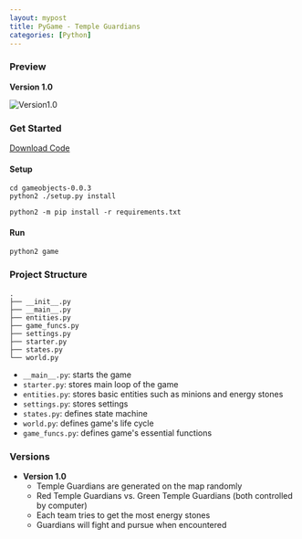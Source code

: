 ```yaml
---
layout: mypost
title: PyGame - Temple Guardians 
categories: [Python]
---
```


### Preview

**Version 1.0**

![Version1.0](show.png)


### Get Started


[Download Code](https://github.com/ryanxjhan/temple-guardians)

#### Setup

``` shell
cd gameobjects-0.0.3
python2 ./setup.py install

python2 -m pip install -r requirements.txt
```

#### Run 

``` shell
python2 game
```

### Project Structure

```
.
├── __init__.py
├── __main__.py
├── entities.py
├── game_funcs.py
├── settings.py
├── starter.py
├── states.py
└── world.py

```
* `__main__.py`: starts the game
* `starter.py`: stores main loop of the game
* `entities.py`: stores basic entities such as minions and energy stones
* `settings.py`: stores settings
* `states.py`: defines state machine
* `world.py`: defines game's life cycle
* `game_funcs.py`: defines game's essential functions



### Versions

* **Version 1.0**
	* Temple Guardians are generated on the map randomly
	* Red Temple Guardians vs. Green Temple Guardians (both controlled by computer)
	* Each team tries to get the most energy stones
	* Guardians will fight and pursue when encountered